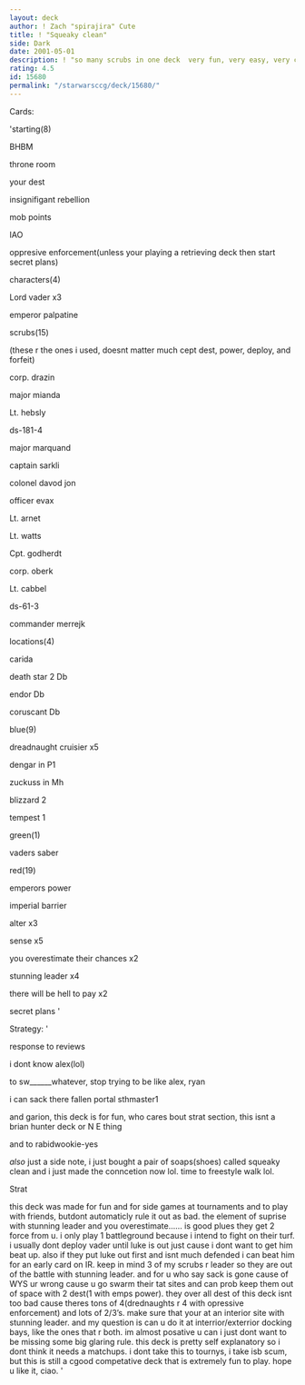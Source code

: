 ```yaml
---
layout: deck
author: ! Zach "spirajira" Cute
title: ! "Squeaky clean"
side: Dark
date: 2001-05-01
description: ! "so many scrubs in one deck  very fun, very easy, very cheap(cept the foil lords), very competative."
rating: 4.5
id: 15680
permalink: "/starwarsccg/deck/15680/"
---
```

Cards: 

'starting(8)

BHBM

throne room

your dest

insignifigant rebellion

mob points

IAO

oppresive enforcement(unless your playing a retrieving deck then start secret plans)


characters(4)

Lord vader x3

emperor palpatine


scrubs(15)

(these r the ones i used, doesnt matter much cept dest, power, deploy, and forfeit)

corp. drazin

major mianda

Lt. hebsly

ds-181-4

major marquand

captain sarkli

colonel davod jon

officer evax

Lt. arnet

Lt. watts

Cpt. godherdt

corp. oberk

Lt. cabbel

ds-61-3

commander merrejk


locations(4)

carida

death star 2 Db

endor Db

coruscant Db


blue(9)

dreadnaught cruisier x5

dengar in P1

zuckuss in Mh

blizzard 2

tempest 1


green(1)

vaders saber


red(19)

emperors power

imperial barrier

alter x3

sense x5

you overestimate their chances x2

stunning leader x4

there will be hell to pay x2

secret plans '

Strategy: '

response to reviews

i dont know alex(lol)

to sw______whatever, stop trying to be like alex, ryan

i can sack there fallen portal sthmaster1

and garion, this deck is for fun, who cares bout strat section, this isnt a brian hunter deck or N E thing

and to rabidwookie-yes


*also*  just a side note, i just bought a pair of soaps(shoes) called squeaky clean and i just made the conncetion now lol.  time to freestyle walk lol.


Strat

this deck was made for fun and for side games at tournaments and to play with friends, butdont automaticly rule it out as bad.  the element of suprise with stunning leader and you overestimate...... is good plues they get 2 force from u.  i only play 1 battleground because i intend to fight on their turf.  i usually dont deploy vader until luke is out just cause i dont want to get him beat up.  also if they put luke out first and isnt much defended i can beat him for an early card on IR.  keep in mind 3 of my scrubs r leader so they are out of the battle with stunning leader.  and for u who say sack is gone cause of WYS ur wrong cause u go swarm their tat sites and can prob keep them out of space with 2 dest(1 with emps power).  they over all dest of this deck isnt too bad cause theres tons of 4(drednaughts r 4 with opressive enforcement) and lots of 2/3’s.  make sure that your at an interior site with stunning leader.  and my question is can u do it at interrior/exterrior docking bays, like the ones that r both.  im almost posative u can i just dont want to be missing some big glaring rule.  this deck is pretty self explanatory so i dont think it needs a matchups.  i dont take this to tournys, i take isb scum, but this is still a cgood competative deck that is extremely fun to play.  hope u like it, ciao.     '
